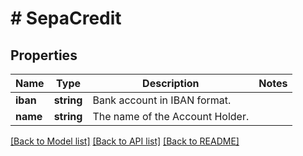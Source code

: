 # # SepaCredit

## Properties

Name | Type | Description | Notes
------------ | ------------- | ------------- | -------------
**iban** | **string** | Bank account in IBAN format. | 
**name** | **string** | The name of the Account Holder. | 

[[Back to Model list]](../../README.md#documentation-for-models) [[Back to API list]](../../README.md#documentation-for-api-endpoints) [[Back to README]](../../README.md)


